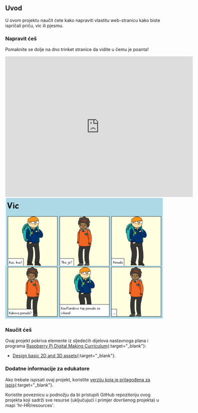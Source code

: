 ## Uvod

U ovom projektu naučit ćete kako napraviti vlastitu web-stranicu kako biste ispričali priču, vic ili pjesmu.

### Napravit ćeš

Pomaknite se dolje na dno trinket stranice da vidite u čemu je poanta!

<div class="trinket">
  <iframe src="https://trinket.io/embed/html/a78437189b?outputOnly=true&start=result" width="600" height="450" frameborder="0" marginwidth="0" marginheight="0" allowfullscreen>
  </iframe>
  <img src="images/story-final.png">
</div>

### Naučit ćeš

Ovaj projekt pokriva elemente iz sljedećih dijelova nastavnoga plana i programa [Raspberry Pi Digital Making Curriculum](http://rpf.io/curriculum){:target="_blank"}:

+ [Design basic 2D and 3D assets](https://www.raspberrypi.org/curriculum/design/creator){:target="_blank"}.

### Dodatne informacije za edukatore

Ako trebate ispisati ovaj projekt, koristite [verziju koja je prilagođena za ispis](https://projects.raspberrypi.org/hr-HR/projects/tell-a-story/print){:target="_blank"}.

Koristite poveznicu u podnožju da bi pristupili GitHub repozitoriju ovog projekta koji sadrži sve resurse (uključujući i primjer dovršenog projekta) u mapi 'hr-HR/resources'.
